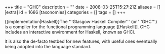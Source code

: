 +++
title = "GHC"
description = ""
date = 2008-03-25T15:27:21Z
aliases = []
[extra]
id = 1686
[taxonomies]
categories = []
tags = []
+++

{{implementation|Haskell}}The '''Glasgow Haskell Compiler''' (or '''GHC''') is a compiler for the functional programming language [[Haskell]].  GHC includes an interactive environment for Haskell, known as GHCi.

It is also the de-facto testbed for new features, with useful ones eventually being adopted into the language standard.

